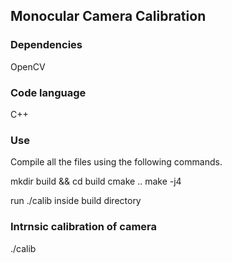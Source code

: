 ## Monocular Camera Calibration 

### Dependencies

 OpenCV

### Code language

 C++

### Use

Compile all the files using the following commands.


mkdir build && cd build
cmake ..
make -j4

run ./calib inside build directory 

### Intrnsic calibration of camera

./calib



